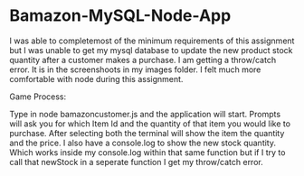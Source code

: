 # Bamazon-MySQL-Node-App
I was able to completemost of the minimum requirements of this assignment but I was unable to get my mysql database to update the new product stock quantity after a customer makes a purchase. I am getting a throw/catch error. It is in the screenshoots in my images folder. I felt much more comfortable with node during this assignment. 

Game Process: 

Type in node bamazoncustomer.js and the application will start. 
Prompts will ask you for which Item Id and the quantity of that item you would like to purchase. 
After selecting both the terminal will show the item the quantity and the price. I also have a console.log to show the 
new stock quantity. Which works inside my console.log within that same function but if I try to call that newStock in a seperate function I get my throw/catch error. 